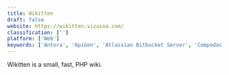 ```yaml
---
title: Wikitten
draft: false 
website: https://wikitten.vizuina.com/
classification: ['']
platform: ['Web']
keywords: ['Antora', 'ApiGen', 'Atlassian Bitbucket Server', 'Compodoc', 'Daux.io', 'Docuie', 'Doxygen', 'GitBook', 'HowHive', 'MkDocs', 'NDoc', 'Natural Docs', 'Presidium', 'Raneto', 'ReadTheDocs', 'Sandcastle', 'SkyDocs', 'Slate API Docs Generator', 'Stample', 'phpDocumentor 2']
---
```

Wikitten is a small, fast, PHP wiki.